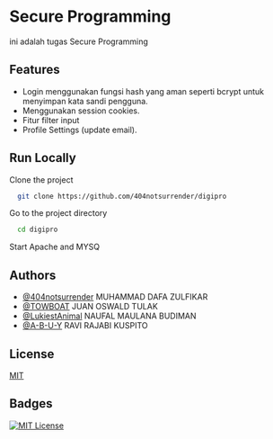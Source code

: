 # Secure Programming
ini adalah tugas Secure Programming


## Features

- Login menggunakan fungsi hash yang aman seperti bcrypt untuk menyimpan kata sandi pengguna.
- Menggunakan session cookies.
- Fitur filter input
- Profile Settings (update email).


## Run Locally

Clone the project

```bash
  git clone https://github.com/404notsurrender/digipro
```

Go to the project directory

```bash
  cd digipro
```

Start Apache and MYSQ

## Authors

- [@404notsurrender](https://www.github.com/404notsurrender) MUHAMMAD DAFA ZULFIKAR
- [@TOWBOAT](https://github.com/TOWBOAT-08) JUAN OSWALD TULAK
- [@LukiestAnimal](https://github.com/NaufalBudiman) NAUFAL MAULANA BUDIMAN
- [@A-B-U-Y](https://github.com/A-B-U-Y) RAVI RAJABI KUSPITO
## License

[MIT](https://choosealicense.com/licenses/mit/)


## Badges


[![MIT License](https://img.shields.io/badge/License-MIT-green.svg)](https://choosealicense.com/licenses/mit/)


